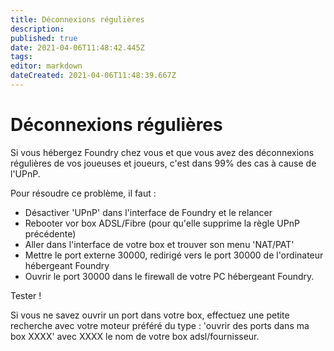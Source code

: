 ```yaml
---
title: Déconnexions régulières
description: 
published: true
date: 2021-04-06T11:48:42.445Z
tags: 
editor: markdown
dateCreated: 2021-04-06T11:48:39.667Z
---
```


# Déconnexions régulières	

Si vous hébergez Foundry chez vous et que vous avez des déconnexions régulières de vos joueuses et joueurs, c'est dans 99% des cas à cause de l'UPnP.

Pour résoudre ce problème, il faut : 
- Désactiver 'UPnP' dans l'interface de Foundry et le relancer
- Rebooter vor box ADSL/Fibre (pour qu'elle supprime la règle UPnP précédente)
- Aller dans l'interface de votre box et trouver son menu 'NAT/PAT'
- Mettre le port externe 30000, redirigé vers le port 30000 de l'ordinateur hébergeant Foundry
- Ouvrir le port 30000 dans le firewall de votre PC hébergeant Foundry.

Tester !

Si vous ne savez ouvrir un port dans votre box, effectuez une petite recherche avec votre moteur préféré du type : 'ouvrir des ports dans ma box XXXX' avec XXXX le nom de votre box adsl/fournisseur.

